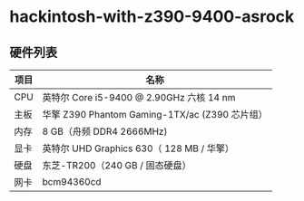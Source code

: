 # hackintosh-with-z390-9400-asrock

## 硬件列表

|项目|名称
|-|-
|CPU|英特尔 Core i5-9400 @ 2.90GHz 六核 14 nm
|主板|华擎 Z390 Phantom Gaming-1TX/ac (Z390 芯片组）
|内存|8 GB（舟频 DDR4 2666MHz)
|显卡|英特尔 UHD Graphics 630（ 128 MB / 华擎）
|硬盘|东芝-TR200（240 GB / 固态硬盘）
|网卡|bcm94360cd
